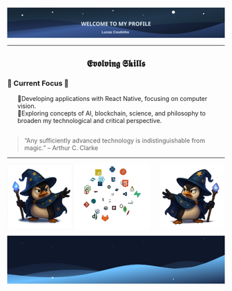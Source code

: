![](header.svg?v=1)

---
      
<h2 align="center">𝕰𝖛𝖔𝖑𝖛𝖎𝖓𝖌 𝕾𝖐𝖎𝖑𝖑𝖘</h2> 

### 🔭 Current Focus 🚀
<ul align="left">
  🔹Developing applications with React Native, focusing on computer vision.<br>
  🔹Exploring concepts of AI, blockchain, science, and philosophy to broaden my technological and critical perspective.
</ul>

<h2></h2>

> “Any sufficiently advanced technology is indistinguishable from magic.” – Arthur C. Clarke

---

<div>
  <img align="center" alt="PNG description" width="30%" src="./Pinguim_Esquerdo.png?v=1">
  <picture>
    <img align="center" width="35%" alt="GIF description" src="./Skills_Animation.gif?v=1">
  </picture>
  <img align="right" alt="PNG description" width="30%" src="./Pinguim_Direito.png?v=1">
</div>
   
![](footer.svg?v=1)

